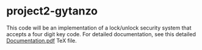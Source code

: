 # project2-gytanzo

This code will be an implementation of a lock/unlock security system that accepts a four digit key code. For detailed documentation, see this detailed [Documentation.pdf](..project2-gytanzo/tree/master/Documentation/Documentation.pdf) TeX file. 
